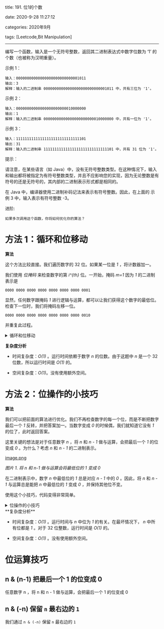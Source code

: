 title: 191. 位1的个数

date: 2020-9-28 11:27:12

categories: 2020年9月

tags: [Leetcode,Bit Manipulation]

---


编写一个函数，输入是一个无符号整数，返回其二进制表达式中数字位数为 ‘1’ 的个数（也被称为汉明重量）。

<!-- more -->



示例 1：

    输入：00000000000000000000000000001011
    输出：3
    解释：输入的二进制串 00000000000000000000000000001011 中，共有三位为 '1'。
示例 2：

    输入：00000000000000000000000010000000
    输出：1
    解释：输入的二进制串 00000000000000000000000010000000 中，共有一位为 '1'。
示例 3：

    输入：11111111111111111111111111111101
    输出：31
    解释：输入的二进制串 11111111111111111111111111111101 中，共有 31 位为 '1'。


提示：

请注意，在某些语言（如 Java）中，没有无符号整数类型。在这种情况下，输入和输出都将被指定为有符号整数类型，并且不应影响您的实现，因为无论整数是有符号的还是无符号的，其内部的二进制表示形式都是相同的。

在 Java 中，编译器使用二进制补码记法来表示有符号整数。因此，在上面的 示例 3 中，输入表示有符号整数 -3。


进阶:

    如果多次调用这个函数，你将如何优化你的算法？


# 方法 1：循环和位移动

**算法**

这个方法比较直接。我们遍历数字的 32 位。如果某一位是 *1* ，将计数器加一。

我们使用 *位掩码* 来检查数字的第 *i^{th}* 位。一开始，掩码 *m=1* 因为 *1* 的二进制表示是

    0000 0000 0000 0000 0000 0000 0000 0001
显然，任何数字跟掩码 *1* 进行逻辑与运算，都可以让我们获得这个数字的最低位。检查下一位时，我们将掩码左移一位。

    0000 0000 0000 0000 0000 0000 0000 0010

并重复此过程。
<details>
    <summary>循环和位移动</summary>

```Java []
public int hammingWeight(int n) {
    int bits = 0;
    int mask = 1;
    for (int i = 0; i < 32; i++) {
        if ((n & mask) != 0) {
            bits++;
        }
        mask <<= 1;
    }
    return bits;
}
```

</details>

**复杂度分析**

- 时间复杂度：*O(1)* 。运行时间依赖于数字 *n* 的位数。由于这题中 *n* 是一个 32 位数，所以运行时间是 *O(1)* 的。

- 空间复杂度：*O(1)*。没有使用额外空间。

# 方法 2：位操作的小技巧

**算法**

我们可以把前面的算法进行优化。我们不再检查数字的每一个位，而是不断把数字最后一个 *1* 反转，并把答案加一。当数字变成 *0* 的时候偶，我们就知道它没有 *1* 的位了，此时返回答案。

这里关键的想法是对于任意数字 *n* ，将 *n* 和 *n - 1* 做与运算，会把最后一个 *1* 的位变成 *0* 。为什么？考虑 *n* 和 *n - 1* 的二进制表示。


[image.png](https://pic.leetcode-cn.com/abfd6109e7482d70d20cb8fc1d632f90eacf1b5e89dfecb2e523da1bcb562f66-image.png)


*图片 1. 将 *n* 和 *n-1* 做与运算会将最低位的 *1* 变成 *0**


在二进制表示中，数字 *n* 中最低位的 *1* 总是对应 *n - 1* 中的 *0* 。因此，将 *n* 和 *n - 1* 与运算总是能把 *n* 中最低位的 *1* 变成 *0* ，并保持其他位不变。

使用这个小技巧，代码变得非常简单。
<details>
    <summary>位操作的小技巧</summary>


```Java []
public int hammingWeight(int n) {
    int sum = 0;
    while (n != 0) {
        sum++;
        n &= (n - 1);
    }
    return sum;
}
```
</details>
**复杂度分析**

 - 时间复杂度：*O(1)* 。运行时间与 *n* 中位为 *1* 的有关。在最坏情况下， *n* 中所有位都是 *1* 。对于 32 位整数，运行时间是 *O(1)* 的。

 - 空间复杂度：*O(1)* 。没有使用额外空间。

# 位运算技巧

## n & (n-1) 把最后一个 1 的位变成 0

任意数字 n ，将 n 和 n - 1 做与运算，会把最后一个 1 的位变成 0

## n & (-n) 保留 `n` 最右边的 `1`

我们通过 `n & (-n)` 保留 `n` 最右边的 `1`